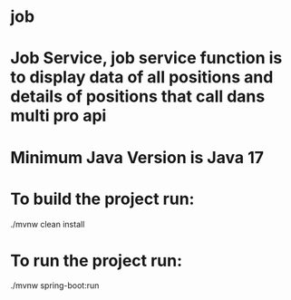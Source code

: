 # job

# Job Service, job service function is to display data of all positions and details of positions that call dans multi pro api
# Minimum Java Version is Java 17
# To build the project run:
  ./mvnw clean install
# To run the project run:
  ./mvnw spring-boot:run
